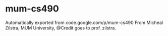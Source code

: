 # mum-cs490
Automatically exported from code.google.com/p/mum-cs490
From Micheal Zilstra, MUM University, 
@Credit goes to prof. zilstra.
